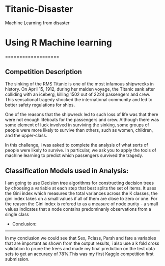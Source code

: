 # Titanic-Disaster
Machine Learning from disaster 

# Using R Machine learning
===================

Competition Description
---------------------
The sinking of the RMS Titanic is one of the most infamous shipwrecks in history.  On April 15, 1912, during her maiden voyage, the Titanic sank after colliding with an iceberg, killing 1502 out of 2224 passengers and crew. This sensational tragedy shocked the international community and led to better safety regulations for ships.

One of the reasons that the shipwreck led to such loss of life was that there were not enough lifeboats for the passengers and crew. Although there was some element of luck involved in surviving the sinking, some groups of people were more likely to survive than others, such as women, children, and the upper-class.

In this challenge, i was asked to complete the analysis of what sorts of people were likely to survive. In particular, we ask you to apply the tools of machine learning to predict which passengers survived the tragedy.

Classification Models used in Analysis:
---------------------------------------
I am going to use Decision tree algorithms for constructing decision trees by choosing a variable at each step
that best splits the set of items. It uses the Gini index which measures the total variances across the K classes, the gini index takes on a small values if all of them are close to zero or one. For the reason the Gini index is refered to as a measure of node purity - a small values indicates that a node contains predominanly observations from a single class
  
* Conclusion: 
------------------ 
In my conclusion we could see that Sex, Pclass, Parsh and fare a variables that are important as shown from the output results, i also use a k fold cross validation to prune the trees and made my final prediction on the test data sets to get an accuracy of 78%.This was my first Kaggle competition first submission.

